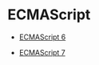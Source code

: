 # ECMAScript #

+ [ECMAScript 6](https://github.com/sunmengyuan/metis/blob/master/ecmascript/es6.md)

+ [ECMAScript 7](https://github.com/sunmengyuan/metis/blob/master/ecmascript/es7.md)
